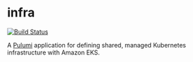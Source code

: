 # infra

[![Build Status](https://travis-ci.org/BroomeVideo/infra.svg?branch=master)](https://travis-ci.org/BroomeVideo/infra)

A [Pulumi](https://www.pulumi.com/) application for defining shared, managed Kubernetes infrastructure with Amazon EKS.
